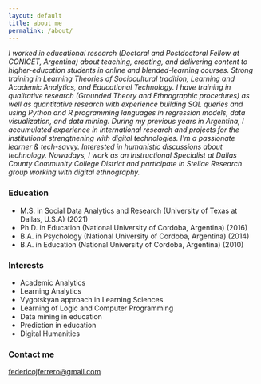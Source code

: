 ```yaml
---
layout: default
title: about me
permalink: /about/
---
```


*I worked in educational research (Doctoral and Postdoctoral Fellow at CONICET, Argentina) about teaching, creating, and delivering content to higher-education students in online and blended-learning courses. Strong training in Learning Theories of Sociocultural tradition, Learning and Academic Analytics, and Educational Technology. I have training in qualitative research (Grounded Theory and Ethnographic procedures) as well as quantitative research with experience building SQL queries and using Python and R programming languages in regression models, data visualization, and data mining. During my previous years in Argentina, I accumulated experience in international research and projects for the institutional strengthening with digital technologies. I'm a passionate learner & tech-savvy. Interested in humanistic discussions about technology. Nowadays, I work as an Instructional Specialist at Dallas County Community College District and participate in Stellae Research group working with digital ethnography.*

### Education
+ M.S. in Social Data Analytics and Research (University of Texas at Dallas, U.S.A) (2021)
+ Ph.D. in Education (National University of Cordoba, Argentina) (2016)
+ B.A. in Psychology (National University of Cordoba, Argentina) (2014)
+ B.A. in Education (National University of Cordoba, Argentina) (2010)

### Interests
+ Academic Analytics
+ Learning Analytics
+ Vygotskyan approach in Learning Sciences
+ Learning of Logic and Computer Programming
+ Data mining in education
+ Prediction in education
+ Digital Humanities

### Contact me
[federicojferrero@gmail.com](mailto:federicojferrero@gmail.com)
